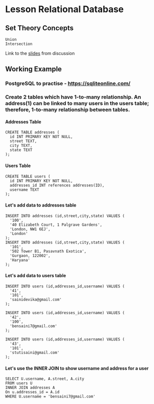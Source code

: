 # Lesson Relational Database

## Set Theory Concepts
    Union 
    Intersection
    
 Link to the [slides](https://docs.google.com/presentation/d/1r6tIBJCv00DU7KZ1B86kCu0ohOAnrqXwakb-xIAtifE/edit?usp=sharing)  from discussion
 
## Working Example

### PostgreSQL to practise - https://sqliteonline.com/ 


### Create 2 tables which have 1-to-many relationship. An address(1) can be linked to many users in the users table; therefore, 1-to-many relationship between tables.

#### Addresses Table
    CREATE TABLE addresses (
      id INT PRIMARY KEY NOT NULL,
      street TEXT,
      city TEXT,
      state TEXT
    );
    
#### Users Table
    CREATE TABLE users (
      id INT PRIMARY KEY NOT NULL,
      addresses_id INT references addresses(ID),
      username TEXT
    );
    
#### Let's add data to addresses table
    INSERT INTO addresses (id,street,city,state) VALUES (
      '100',
      '40 Elizabeth Court, 1 Palgrave Gardens',
      'London, NW1 6EJ',
      'London'
    );
    INSERT INTO addresses (id,street,city,state) VALUES (
      '101',
      '502 Tower B1, Pasavnath Exotica',
      'Gurgaon, 122002',
      'Haryana'
    );

#### Let's add data to users table
    INSERT INTO users (id,addresses_id,username) VALUES (
      '41',
      '101',
      'sainidevika@gmail.com'
    );
    
    INSERT INTO users (id,addresses_id,username) VALUES (
      '42',
      '100',
      'bensaini7@gmail.com'
    ); 	
    
    INSERT INTO users (id,addresses_id,username) VALUES (
      '43',
      '101',
      'stutisaini@gmail.com'
    );
    
    
#### Let's use the INNER JOIN to show username and address for a user
    SELECT U.username, A.street, A.city
    FROM users U 
    INNER JOIN addresses A
    On u.addresses_id = A.id
    WHERE U.username = 'bensaini7@gmail.com'